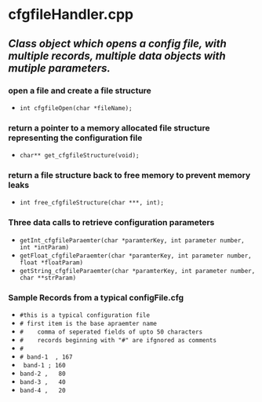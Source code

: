 # cfgfileHandler.cpp

## *Class object which opens a config file, with multiple records, multiple data objects with mutiple parameters.*

### open a file and create a file structure
- `int cfgfileOpen(char *fileName);`

### return a pointer to a memory allocated file structure representing the configuration file 
- `char** get_cfgfileStructure(void);`

### return a file structure back to free memory to prevent memory leaks
- `int free_cfgfileStructure(char ***, int);`

### Three data calls to retrieve configuration parameters
- `getInt_cfgfileParaemter(char *paramterKey, int parameter number, int *intParam)`
- `getFloat_cfgfileParaemter(char *paramterKey, int parameter number, float *floatParam)`
- `getString_cfgfileParaemter(char *paramterKey, int parameter number, char **strParam)`
 
### Sample Records from a typical configFile.cfg
- `#this is a typical configuration file`
- `# first item is the base apraemter name `
- `#    comma of seperated fields of upto 50 characters`
- `#    records beginning with "#" are ifgnored as comments`
- `#`
- `# band-1  , 167`
- ` band-1 ; 160`
- `band-2 ,   80`
- `band-3 ,   40`
- `band-4 ,   20`
